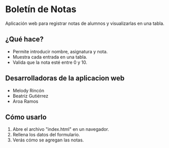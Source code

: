 # Boletín de Notas

Aplicación web para registrar notas de alumnos y visualizarlas en una tabla.

## ¿Qué hace?

- Permite introducir nombre, asignatura y nota.
- Muestra cada entrada en una tabla.
- Valida que la nota esté entre 0 y 10.

## Desarrolladoras de la aplicacion web

- Melody Rincón
- Beatriz Gutiérrez
- Aroa Ramos

## Cómo usarlo

1. Abre el archivo "index.html" en un navegador.
2. Rellena los datos del formulario.
3. Verás cómo se agregan las notas.
